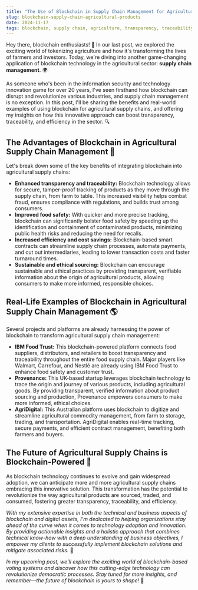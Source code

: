 ```yaml
---
title: "The Use of Blockchain in Supply Chain Management for Agricultural Products"
slug: blockchain-supply-chain-agricultural-products
date: 2024-11-17
tags: blockchain, supply chain, agriculture, transparency, traceability
---
```


Hey there, blockchain enthusiasts! 🙌 In our last post, we explored the exciting world of tokenizing agriculture and how it's transforming the lives of farmers and investors. Today, we're diving into another game-changing application of blockchain technology in the agricultural sector: **supply chain management**. 🌍

As someone who's been in the information security and technology innovation game for over 20 years, I've seen firsthand how blockchain can disrupt and revolutionize various industries, and supply chain management is no exception. In this post, I'll be sharing the benefits and real-world examples of using blockchain for agricultural supply chains, and offering my insights on how this innovative approach can boost transparency, traceability, and efficiency in the sector. 🔍

## The Advantages of Blockchain in Agricultural Supply Chain Management 🌟

Let's break down some of the key benefits of integrating blockchain into agricultural supply chains:

- **Enhanced transparency and traceability:** Blockchain technology allows for secure, tamper-proof tracking of products as they move through the supply chain, from farm to table. This increased visibility helps combat fraud, ensures compliance with regulations, and builds trust among consumers.
- **Improved food safety:** With quicker and more precise tracking, blockchain can significantly bolster food safety by speeding up the identification and containment of contaminated products, minimizing public health risks and reducing the need for recalls.
- **Increased efficiency and cost savings:** Blockchain-based smart contracts can streamline supply chain processes, automate payments, and cut out intermediaries, leading to lower transaction costs and faster turnaround times.
- **Sustainable and ethical sourcing:** Blockchain can encourage sustainable and ethical practices by providing transparent, verifiable information about the origin of agricultural products, allowing consumers to make more informed, responsible choices.

## Real-Life Examples of Blockchain in Agricultural Supply Chain Management 🌎

Several projects and platforms are already harnessing the power of blockchain to transform agricultural supply chain management:

- **IBM Food Trust:** This blockchain-powered platform connects food suppliers, distributors, and retailers to boost transparency and traceability throughout the entire food supply chain. Major players like Walmart, Carrefour, and Nestlé are already using IBM Food Trust to enhance food safety and customer trust.
- **Provenance:** This UK-based startup leverages blockchain technology to trace the origin and journey of various products, including agricultural goods. By providing transparent, verified information about product sourcing and production, Provenance empowers consumers to make more informed, ethical choices.
- **AgriDigital:** This Australian platform uses blockchain to digitize and streamline agricultural commodity management, from farm to storage, trading, and transportation. AgriDigital enables real-time tracking, secure payments, and efficient contract management, benefiting both farmers and buyers.

## The Future of Agricultural Supply Chains is Blockchain-Powered 🚀

As blockchain technology continues to evolve and gain widespread adoption, we can anticipate more and more agricultural supply chains embracing this innovative solution. This transformation has the potential to revolutionize the way agricultural products are sourced, traded, and consumed, fostering greater transparency, traceability, and efficiency.

*With my extensive expertise in both the technical and business aspects of blockchain and digital assets, I'm dedicated to helping organizations stay ahead of the curve when it comes to technology adoption and innovation. By providing actionable insights and a holistic approach that combines technical know-how with a deep understanding of business objectives, I empower my clients to successfully implement blockchain solutions and mitigate associated risks.* 💪

*In my upcoming post, we'll explore the exciting world of blockchain-based voting systems and discover how this cutting-edge technology can revolutionize democratic processes. Stay tuned for more insights, and remember—the future of blockchain is yours to shape!* 🌟